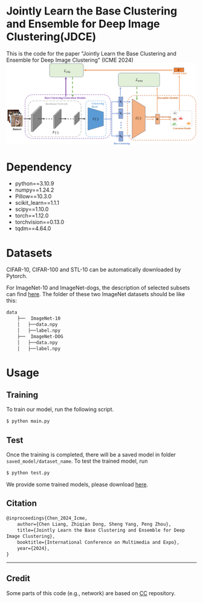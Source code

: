 # Jointly Learn the Base Clustering and Ensemble for Deep Image Clustering(JDCE)
This is the code for the paper "Jointly Learn the Base Clustering and Ensemble for Deep Image Clustering" (ICME 2024)
![structure.png](/structure.png)

# Dependency
* python==3.10.9
* numpy==1.24.2
* Pillow==10.3.0
* scikit_learn==1.1.1
* scipy==1.10.0
* torch==1.12.0
* torchvision==0.13.0
* tqdm==4.64.0

# Datasets
CIFAR-10, CIFAR-100 and STL-10 can be automatically downloaded by Pytorch.

For ImageNet-10 and ImageNet-dogs, the description of selected subsets can find [here](https://github.com/Yunfan-Li/Contrastive-Clustering).
The folder of these two ImageNet datasets should be like this:
```
data
    ├──  ImageNet-10
    │   ├──data.npy
    │   ├──label.npy
    ├──  ImageNet-DOG
    │   ├──data.npy
    │   ├──label.npy

```

# Usage

## Training
To train our model, run the following script. 
```bash
$ python main.py
```

## Test
Once the training is completed, there will be a saved model in folder ```saved_model/dataset_name```. To test the trained model, run
```bash
$ python test.py
```
We provide some trained models, please download [here](https://drive.google.com/drive/folders/1ewY3Ark5OuFRas3Nu7xi_VrNXXJS7g3L?usp=sharing).

## Citation
```
@inproceedings{Chen_2024_Icme,
    author={Chen Liang, Zhiqian Dong, Sheng Yang, Peng Zhou},
    title={Jointly Learn the Base Clustering and Ensemble for Deep Image Clustering},
    booktitle={International Conference on Multimedia and Expo},
    year={2024},
}
```
---

## Credit
Some parts of this code (e.g., network) are based on [CC](https://github.com/Yunfan-Li/Contrastive-Clustering) repository.
